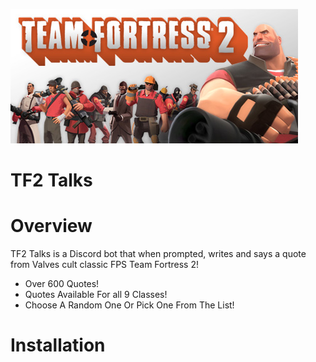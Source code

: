 ![](images/tf2.jpg)
# TF2 Talks

# Overview
TF2 Talks is a Discord bot that when prompted, writes and says a quote from Valves cult classic FPS Team Fortress 2!

* Over 600 Quotes!
* Quotes Available For all 9 Classes!
* Choose A Random One Or Pick One From The List!

# Installation
